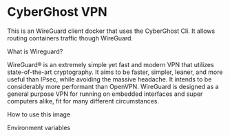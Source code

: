 # CyberGhost VPN
 
This is an WireGuard client docker that uses the CyberGhost Cli. It allows routing containers traffic though WireGuard.

What is Wireguard?

WireGuard® is an extremely simple yet fast and modern VPN that utilizes state-of-the-art cryptography. It aims to be faster, simpler, leaner, and more useful than IPsec, while avoiding the massive headache. It intends to be considerably more performant than OpenVPN. WireGuard is designed as a general purpose VPN for running on embedded interfaces and super computers alike, fit for many different circumstances.

How to use this image


Environment variables
